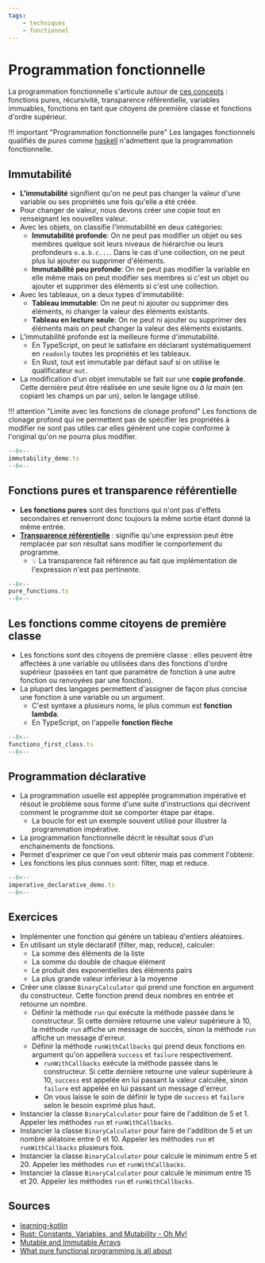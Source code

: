 ```yaml
---
tags:
    - techniques
    - fonctionnel
---
```


# Programmation fonctionnelle

La programmation fonctionnelle s'articule autour de [ces concepts](https://www.geeksforgeeks.org/functional-programming-paradigm) : fonctions pures, récursivité, transparence référentielle, variables immuables, fonctions en tant que citoyens de première classe et fonctions d'ordre supérieur.

!!! important "Programmation fonctionnelle pure"
Les langages fonctionnels qualifiés de _pures_ comme [haskell](https://www.haskell.org/) n'admettent que la programmation fonctionnelle.

## Immutabilité

-   **L'immutabilité** signifient qu'on ne peut pas changer la valeur d'une variable ou ses propriétés une fois qu'elle a été créée.
-   Pour changer de valeur, nous devons créer une copie tout en renseignant les nouvelles valeur.
-   Avec les objets, on classifie l'immutabilité en deux catégories:
    -   **Immutabilité profonde**: On ne peut pas modifier un objet ou ses membres quelque soit leurs niveaux de hiérarchie ou leurs profondeurs `o.a.b.c...`. Dans le cas d'une collection, on ne peut plus lui ajouter ou supprimer d'éléments.
    -   **Immutabilité peu profonde**: On ne peut pas modifier la variable en elle même mais on peut modifier ses membres si c'est un objet ou ajouter et supprimer des éléments si c'est une collection.
-   Avec les tableaux, on a deux types d'immutabilité:
    -   **Tableau immutable**: On ne peut ni ajouter ou supprimer des éléments, ni changer la valeur des éléments existants.
    -   **Tableau en lecture seule**: On ne peut ni ajouter ou supprimer des éléments mais on peut changer la valeur des éléments existants.
-   L'immutabilité profonde est la meilleure forme d'immutabilité.
    -   En TypeScript, on peut le satisfaire en déclarant systématiquement en `readonly` toutes les propriétés et les tableaux.
    -   En Rust, tout est immutable par défaut sauf si on utilise le qualificateur `mut`.
-   La modification d'un objet immutable se fait sur une **copie profonde**. Cette dernière peut être réalisée en une seule ligne ou _à la main_ (en copiant les champs un par un), selon le langage utilisé.

!!! attention "Limite avec les fonctions de clonage profond"
Les fonctions de clonage profond qui ne permettent pas de spécifier les propriétés à modifier ne sont pas utiles car elles génèrent une copie conforme à l'original qu'on ne pourra plus modifier.

```ts title="Immutabilité"
--8<--
immutability_demo.ts
--8<--
```

## Fonctions pures et transparence référentielle

-   **Les fonctions pures** sont des fonctions qui n'ont pas d'effets secondaires et renverront donc toujours la même sortie étant donné la même entrée.
-   [**Transparence référentielle**](https://ericnormand.me/podcast/what-is-referential-transparency) : signifie qu'une expression peut être remplacée par son résultat sans modifier le comportement du programme.
    -   :bulb: La transparence fait référence au fait que implémentation de l'expression n'est pas pertinente.

```ts
--8<--
pure_functions.ts
--8<--
```

## Les fonctions comme citoyens de première classe

-   Les fonctions sont des citoyens de première classe : elles peuvent être affectées à une variable ou utilisées dans des fonctions d'ordre supérieur (passées en tant que paramètre de fonction à une autre fonction ou renvoyées par une fonction).
-   La plupart des langages permettent d'assigner de façon plus concise une fonction à une variable ou un argument.
    -   C'est syntaxe a plusieurs noms, le plus commun est **fonction lambda**.
    -   En TypeScript, on l'appelle **fonction flèche**

```ts
--8<--
functions_first_class.ts
--8<--
```

## Programmation déclarative

-   La programmation usuelle est appeplée programmation impérative et résout le problème sous forme d'une suite d'instructions qui décrivent comment le programme doit se comporter étape par étape.
    -   La boucle for est un exemple souvent utilisé pour illustrer la programmation impérative.
-   La programmation fonctionnelle décrit le résultat sous d'un enchainements de fonctions.
-   Permet d'exprimer ce que l'on veut obtenir mais pas comment l'obtenir.
-   Les fonctions les plus connues sont: filter, map et reduce.

```ts
--8<--
imperative_declarative_demo.ts
--8<--
```

## Exercices

-   Implémenter une fonction qui génère un tableau d'entiers aléatoires.
-   En utilisant un style déclaratif (filter, map, reduce), calculer:
    -   La somme des éléments de la liste
    -   La somme du double de chaque élément
    -   Le produit des exponentielles des éléments pairs
    -   La plus grande valeur inférieur à la moyenne
-   Créer une classe `BinaryCalculator` qui prend une fonction en argument du constructeur. Cette fonction prend deux nombres en entrée et retourne un nombre.
    -   Définir la méthode `run` qui exécute la méthode passée dans le constructeur. Si cette dernière retourne une valeur supérieure à 10, la méthode `run` affiche un message de succès, sinon la méthode `run` affiche un message d'erreur.
    -   Définir la méthode `runWithCallbacks` qui prend deux fonctions en argument qu'on appellera `success` et `failure` respectivement.
        -   `runWithCallbacks` exécute la méthode passée dans le constructeur. Si cette dernière retourne une valeur supérieure à 10, `success` est appelée en lui passant la valeur calculée, sinon `failure` est appelée en lui passant un message d'erreur.
        -   On vous laisse le soin de définir le type de `success` et `failure` selon le besoin exprimé plus haut.
-   Instancier la classe `BinaryCalculator` pour faire de l'addition de 5 et 1. Appeler les méthodes `run` et `runWithCallbacks`.
-   Instancier la classe `BinaryCalculator` pour faire de l'addition de 5 et un nombre aléatoire entre 0 et 10. Appeler les méthodes `run` et `runWithCallbacks` plusieurs fois.
-   Instancier la classe `BinaryCalculator` pour calcule le minimum entre 5 et 20. Appeler les méthodes `run` et `runWithCallbacks`.
-   Instancier la classe `BinaryCalculator` pour calcule le minimum entre 15 et 20. Appeler les méthodes `run` et `runWithCallbacks`.

## Sources

-   [learning-kotlin](https://worldline.github.io/learning-kotlin/en/kotlin-features/#functional-programming)
-   [Rust: Constants, Variables, and Mutability - Oh My!](https://oswalt.dev/2020/03/rust-constants-variables-and-mutability-oh-my/)
-   [Mutable and Immutable Arrays](https://www.educative.io/courses/learn-typescript-complete-course/q2Q6MZXP4yR)
-   [What pure functional programming is all about](https://www.fpcomplete.com/blog/2017/04/pure-functional-programming/)

